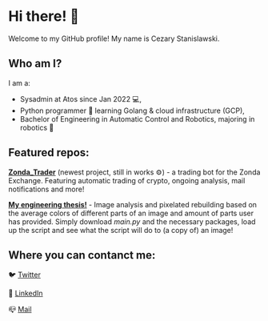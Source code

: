 # Hi there! 👋

Welcome to my GitHub profile! My name is Cezary Stanislawski. 

## Who am I?

I am a:
- Sysadmin at Atos since Jan 2022 💻,
- Python programmer 🐍 learning Golang & cloud infrastructure (GCP),
- Bachelor of Engineering in Automatic Control and Robotics, majoring in robotics 🦾

## Featured repos:

[**Zonda_Trader**](https://github.com/LongW4y/Zonda_Trader) (newest project, still in works ⚙️) - a trading bot for the Zonda Exchange. Featuring automatic trading of crypto, ongoing analysis, mail notifications and more!

[**My engineering thesis!**](https://github.com/LongW4y/Engineering_Thesis) - Image analysis and pixelated rebuilding based on the average colors of different parts of an image and amount of parts user has provided. Simply download _main.py_ and the necessary packages, load up the script and see what the script will do to (a copy of) an image!

## Where you can contanct me:

🐦 [Twitter](https://twitter.com/longw4y)

🤝 [LinkedIn](https://www.linkedin.com/in/cezary-stanis%C5%82awski-29b5781b5)

📪 [Mail](cezsta99@gmail.com)
